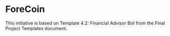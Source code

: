 # ForeCoin
This initiative is based on Template 4.2: Financial Advisor Bot from the Final Project Templates document.
